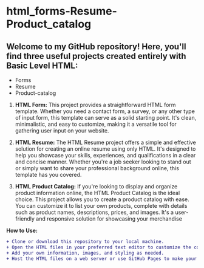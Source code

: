 # html_forms-Resume-Product_catalog
## Welcome to my GitHub repository! Here, you'll find three useful projects created entirely with Basic Level HTML:  
* Forms 
* Resume 
* Product-catalog

1. **HTML Form:**
This project provides a straightforward HTML form template. Whether you need a contact form, a survey, or any other type of input form, this template can serve as a solid starting point. It's clean, minimalistic, and easy to customize, making it a versatile tool for gathering user input on your website.

2. **HTML Resume:**
The HTML Resume project offers a simple and effective solution for creating an online resume using only HTML. It's designed to help you showcase your skills, experiences, and qualifications in a clear and concise manner. Whether you're a job seeker looking to stand out or simply want to share your professional background online, this template has you covered.

3. **HTML Product Catalog:**
If you're looking to display and organize product information online, the HTML Product Catalog is the ideal choice. This project allows you to create a product catalog with ease. You can customize it to list your own products, complete with details such as product names, descriptions, prices, and images. It's a user-friendly and responsive solution for showcasing your merchandise

**How to Use:**
```diff
+ Clone or download this repository to your local machine.
+ Open the HTML files in your preferred text editor to customize the content.
+ Add your own information, images, and styling as needed.
+ Host the HTML files on a web server or use GitHub Pages to make your form, resume, or product catalog accessible online.
```
